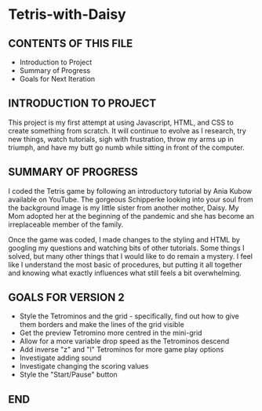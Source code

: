 # Tetris-with-Daisy

CONTENTS OF THIS FILE
---------------------

* Introduction to Project
* Summary of Progress
* Goals for Next Iteration

INTRODUCTION TO PROJECT
----------------------

This project is my first attempt at using Javascript, HTML, and CSS to create something from scratch. 
It will continue to evolve as I research, try new things, watch tutorials, sigh with frustration, 
throw my arms up in triumph, and have my butt go numb while sitting in front of the computer. 

SUMMARY OF PROGRESS
-------------------

I coded the Tetris game by following an introductory tutorial by Ania Kubow available on YouTube. The gorgeous Schipperke 
looking into your soul from the background image is my little sister from another mother, Daisy. My Mom adopted
her at the beginning of the pandemic and she has become an irreplaceable member of the family.

Once the game was coded, I made changes to the styling and HTML by googling my questions and watching bits of other tutorials. 
Some things I solved, but many other things that I would like to do remain a mystery. I feel like I understand the most 
basic of procedures, but putting it all together and knowing what exactly influences what still feels a bit overwhelming. 

GOALS FOR VERSION 2
-------------------

* Style the Tetrominos and the grid - specifically, find out how to give them borders and make the lines
  of the grid visible
* Get the preview Tetromino more centred in the mini-grid
* Allow for a more variable drop speed as the Tetrominos descend
* Add inverse "z" and "l" Tetrominos for more game play options
* Investigate adding sound
* Investigate changing the scoring values
* Style the "Start/Pause" button

END
---





